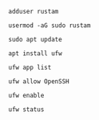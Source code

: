 ```
adduser rustam
```

```
usermod -aG sudo rustam
```

```
sudo apt update
```

```
apt install ufw
```

```
ufw app list
```

```
ufw allow OpenSSH
```

```
ufw enable
```

```
ufw status
```
